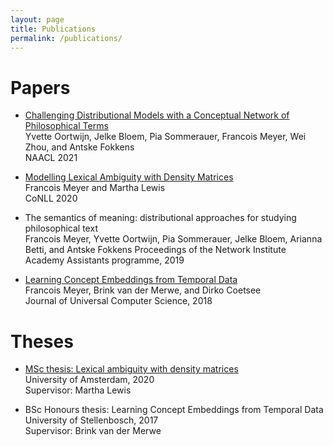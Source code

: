 ```yaml
---
layout: page
title: Publications
permalink: /publications/
---
```


<h1>Papers</h1>

* 	[Challenging Distributional Models with a Conceptual Network of Philosophical Terms](https://aclanthology.org/2021.naacl-main.199.pdf)\
	Yvette Oortwijn, Jelke Bloem, Pia Sommerauer, Francois Meyer, Wei Zhou, and Antske Fokkens\
	NAACL 2021

* 	[Modelling Lexical Ambiguity with Density Matrices](https://www.aclweb.org/anthology/2020.conll-1.21.pdf)\
	Francois Meyer and Martha Lewis\
	CoNLL 2020

* 	The semantics of meaning: distributional approaches for studying philosophical text\
	Francois Meyer, Yvette Oortwijn, Pia Sommerauer, Jelke Bloem, Arianna Betti, and Antske Fokkens
	Proceedings of the Network Institute Academy Assistants programme, 2019
	
*	[Learning Concept Embeddings from Temporal Data](http://www.jucs.org/jucs_24_10/learning_concept_embeddings_from/jucs_24_10_1378_1402_meyer.pdf)\
	Francois Meyer, Brink van der Merwe, and Dirko Coetsee\
	Journal of Universal Computer Science, 2018

<h1>Theses</h1>

*	[MSc thesis: Lexical ambiguity with density matrices](https://scripties.uba.uva.nl/search?id=715289;setlang=en)\
	University of Amsterdam, 2020\
	Supervisor: Martha Lewis

*	BSc Honours thesis: Learning Concept Embeddings from Temporal Data\
	University of Stellenbosch, 2017\
	Supervisor: Brink van der Merwe

